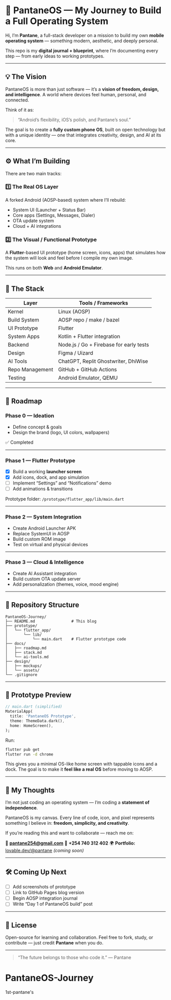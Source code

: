 # 🌌 PantaneOS — My Journey to Build a Full Operating System

Hi, I’m **Pantane**, a full-stack developer on a mission to build my own **mobile operating system** — something modern, aesthetic, and deeply personal.

This repo is my **digital journal + blueprint**, where I’m documenting every step — from early ideas to working prototypes.

---

## 💡 The Vision

PantaneOS is more than just software — it’s a **vision of freedom, design, and intelligence**.
A world where devices feel human, personal, and connected.

Think of it as:

> “Android’s flexibility, iOS’s polish, and Pantane’s soul.”

The goal is to create a **fully custom phone OS**, built on open technology but with a unique identity — one that integrates creativity, design, and AI at its core.

---

## ⚙️ What I’m Building

There are two main tracks:

### 1️⃣ The Real OS Layer

A forked Android (AOSP-based) system where I’ll rebuild:

* System UI (Launcher + Status Bar)
* Core apps (Settings, Messages, Dialer)
* OTA update system
* Cloud + AI integrations

### 2️⃣ The Visual / Functional Prototype

A **Flutter**-based UI prototype (home screen, icons, apps) that simulates how the system will look and feel before I compile my own image.

This runs on both **Web** and **Android Emulator**.

---

## 🧠 The Stack

| Layer           | Tools / Frameworks                      |
| --------------- | --------------------------------------- |
| Kernel          | Linux (AOSP)                            |
| Build System    | AOSP repo / make / bazel                |
| UI Prototype    | Flutter                                 |
| System Apps     | Kotlin + Flutter integration            |
| Backend         | Node.js / Go + Firebase for early tests |
| Design          | Figma / Uizard                          |
| AI Tools        | ChatGPT, Replit Ghostwriter, DhiWise    |
| Repo Management | GitHub + GitHub Actions                 |
| Testing         | Android Emulator, QEMU                  |

---

## 🚀 Roadmap

### **Phase 0 — Ideation**

* Define concept & goals
* Design the brand (logo, UI colors, wallpapers)

✅ Completed

---

### **Phase 1 — Flutter Prototype**

* [x] Build a working **launcher screen**
* [x] Add icons, dock, and app simulation
* [ ] Implement “Settings” and “Notifications” demo
* [ ] Add animations & transitions

Prototype folder:
`/prototype/flutter_app/lib/main.dart`

---

### **Phase 2 — System Integration**

* Create Android Launcher APK
* Replace SystemUI in AOSP
* Build custom ROM image
* Test on virtual and physical devices

---

### **Phase 3 — Cloud & Intelligence**

* Create AI Assistant integration
* Build custom OTA update server
* Add personalization (themes, voice, mood engine)

---

## 📁 Repository Structure

```
PantaneOS-Journey/
├── README.md                # This blog
├── prototype/
│   └── flutter_app/
│       └── lib/
│           └── main.dart    # Flutter prototype code
├── docs/
│   ├── roadmap.md
│   ├── stack.md
│   └── ai-tools.md
├── design/
│   ├── mockups/
│   └── assets/
└── .gitignore
```

---

## 🧩 Prototype Preview

```dart
// main.dart (simplified)
MaterialApp(
  title: 'PantaneOS Prototype',
  theme: ThemeData.dark(),
  home: HomeScreen(),
);
```

Run:

```bash
flutter pub get
flutter run -d chrome
```

This gives you a minimal OS-like home screen with tappable icons and a dock.
The goal is to make it **feel like a real OS** before moving to AOSP.

---

## 💬 My Thoughts

I’m not just coding an operating system —
I’m coding a **statement of independence**.

PantaneOS is my canvas.
Every line of code, icon, and pixel represents something I believe in:
**freedom, simplicity, and creativity**.

If you’re reading this and want to collaborate — reach me on:

📧 **[pantane254@gmail.com](mailto:pantane254@gmail.com)**
📱 **+254 740 312 402**
🌍 **Portfolio:** [lovable.dev/@pantane](https://lovable.dev) *(coming soon)*

---

## 🛠️ Coming Up Next

* [ ] Add screenshots of prototype
* [ ] Link to GitHub Pages blog version
* [ ] Begin AOSP integration journal
* [ ] Write “Day 1 of PantaneOS build” post

---

## 🔖 License

Open-source for learning and collaboration.
Feel free to fork, study, or contribute — just credit **Pantane** when you do.

---

> “The future belongs to those who code it.” — Pantane

# PantaneOS-Journey
1st-pantane's
